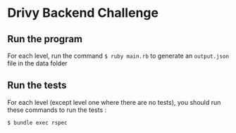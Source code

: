 # Drivy Backend Challenge

## Run the program

For each level, run the command `$ ruby main.rb` to generate an `output.json` file in the data folder

## Run the tests

For each level (except level one where there are no tests), you should run these commands to run the tests :

    $ bundle exec rspec
